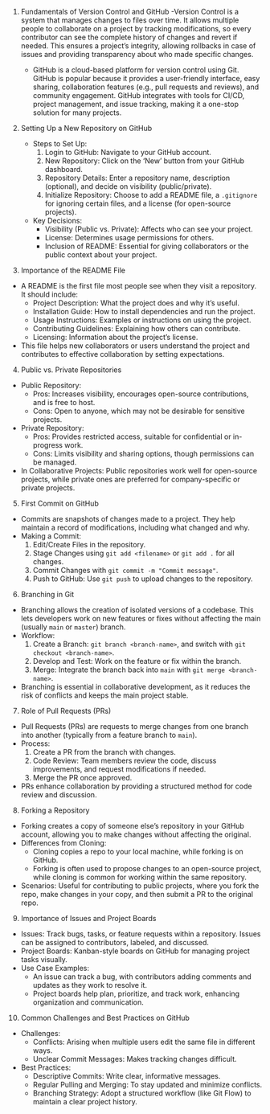 
1. Fundamentals of Version Control and GitHub
   -Version Control is a system that manages changes to files over time. It allows multiple people to collaborate on a project by tracking modifications, so every contributor can see the complete history of changes and revert if needed. This ensures a project’s integrity, allowing rollbacks in case of issues and providing transparency about who made specific changes.
   - GitHub is a cloud-based platform for version control using Git. GitHub is popular because it provides a user-friendly interface, easy sharing, collaboration features (e.g., pull requests and reviews), and community engagement. GitHub integrates with tools for CI/CD, project management, and issue tracking, making it a one-stop solution for many projects.

2. Setting Up a New Repository on GitHub
   - Steps to Set Up:
      1. Login to GitHub: Navigate to your GitHub account.
      2. New Repository: Click on the ‘New’ button from your GitHub dashboard.
      3. Repository Details: Enter a repository name, description (optional), and decide on visibility (public/private).
      4. Initialize Repository: Choose to add a README file, a `.gitignore` for ignoring certain files, and a license (for open-source projects).
   - Key Decisions:
      - Visibility (Public vs. Private): Affects who can see your project.
      - License: Determines usage permissions for others.
      - Inclusion of README: Essential for giving collaborators or the public context about your project.
 3. Importance of the README File
   - A README is the first file most people see when they visit a repository. It should include:
      - Project Description: What the project does and why it’s useful.
      - Installation Guide: How to install dependencies and run the project.
      - Usage Instructions: Examples or instructions on using the project.
      - Contributing Guidelines: Explaining how others can contribute.
      - Licensing: Information about the project’s license.
   - This file helps new collaborators or users understand the project and contributes to effective collaboration by setting expectations.

 4. Public vs. Private Repositories
   - Public Repository:
      - Pros: Increases visibility, encourages open-source contributions, and is free to host.
      - Cons: Open to anyone, which may not be desirable for sensitive projects.
   - Private Repository:
      - Pros: Provides restricted access, suitable for confidential or in-progress work.
      - Cons: Limits visibility and sharing options, though permissions can be managed.
   - In Collaborative Projects: Public repositories work well for open-source projects, while private ones are preferred for company-specific or private projects.

 5. First Commit on GitHub
   - Commits are snapshots of changes made to a project. They help maintain a record of modifications, including what changed and why.
   - Making a Commit:
      1. Edit/Create Files in the repository.
      2. Stage Changes using `git add <filename>` or `git add .` for all changes.
      3. Commit Changes with `git commit -m "Commit message"`.
      4. Push to GitHub: Use `git push` to upload changes to the repository.

 6. Branching in Git
   - Branching allows the creation of isolated versions of a codebase. This lets developers work on new features or fixes without affecting the main (usually `main` or `master`) branch.
   - Workflow:
      1. Create a Branch: `git branch <branch-name>`, and switch with `git checkout <branch-name>`.
      2. Develop and Test: Work on the feature or fix within the branch.
      3. Merge: Integrate the branch back into `main` with `git merge <branch-name>`.
   - Branching is essential in collaborative development, as it reduces the risk of conflicts and keeps the main project stable.

 7. Role of Pull Requests (PRs)
   - Pull Requests (PRs) are requests to merge changes from one branch into another (typically from a feature branch to `main`).
   - Process:
      1. Create a PR from the branch with changes.
      2. Code Review: Team members review the code, discuss improvements, and request modifications if needed.
      3. Merge the PR once approved.
   - PRs enhance collaboration by providing a structured method for code review and discussion.

 8. Forking a Repository
   - Forking creates a copy of someone else’s repository in your GitHub account, allowing you to make changes without affecting the original.
   - Differences from Cloning:
      - Cloning copies a repo to your local machine, while forking is on GitHub.
      - Forking is often used to propose changes to an open-source project, while cloning is common for working within the same repository.
   - Scenarios: Useful for contributing to public projects, where you fork the repo, make changes in your copy, and then submit a PR to the original repo.

 9. Importance of Issues and Project Boards
   - Issues: Track bugs, tasks, or feature requests within a repository. Issues can be assigned to contributors, labeled, and discussed.
   - Project Boards: Kanban-style boards on GitHub for managing project tasks visually.
   - Use Case Examples:
      - An issue can track a bug, with contributors adding comments and updates as they work to resolve it.
      - Project boards help plan, prioritize, and track work, enhancing organization and communication.

 10. Common Challenges and Best Practices on GitHub
   - Challenges:
      - Conflicts: Arising when multiple users edit the same file in different ways.
      - Unclear Commit Messages: Makes tracking changes difficult.
   - Best Practices:
      - Descriptive Commits: Write clear, informative messages.
      - Regular Pulling and Merging: To stay updated and minimize conflicts.
      - Branching Strategy: Adopt a structured workflow (like Git Flow) to maintain a clear project history.